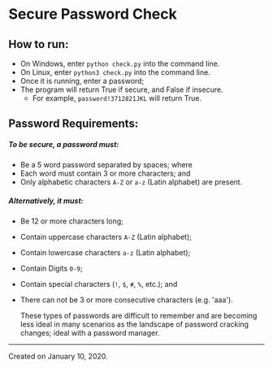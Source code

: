 # Secure Password Check

## How to run:

- On Windows, enter `python check.py` into the command line.
- On Linux, enter `python3 check.py` into the command line.
- Once it is running, enter a password;
- The program will return True if secure, and False if insecure.
  - For example, `password!3712821JKL` will return True.


## Password Requirements:

##### To be secure, a password must:
- Be a 5 word password separated by spaces; where
- Each word must contain 3 or more characters; and
- Only alphabetic characters `A-Z` or `a-z` (Latin alphabet) are present.



##### Alternatively, it must:
- Be 12 or more characters long;
- Contain uppercase characters `A-Z` (Latin alphabet);
- Contain lowercase characters `a-z` (Latin alphabet);
- Contain Digits `0-9`;
- Contain special characters (`!`, `$`, `#`, `%`, etc.); and
- There can not be 3 or more consecutive characters (e.g. 'aaa').


  These types of passwords are difficult to remember and are becoming less ideal in many scenarios as the landscape of password cracking changes; ideal with a password manager.


---

Created on January 10, 2020.
